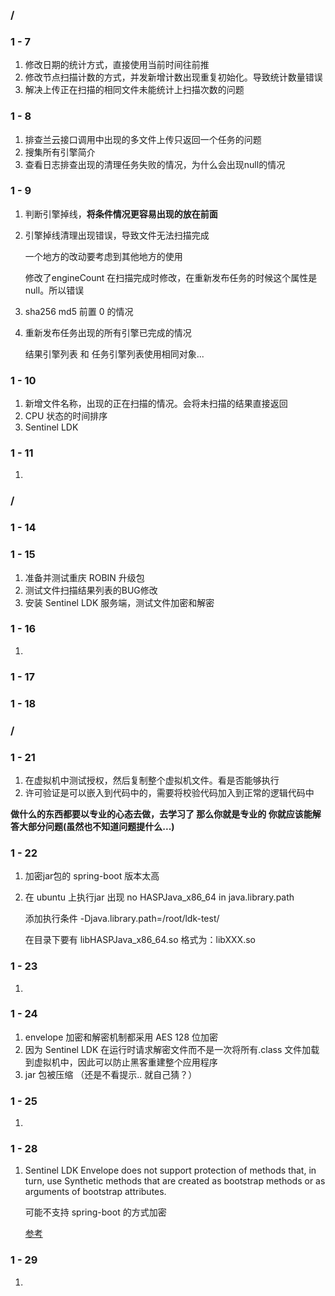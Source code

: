 ### /

### 1 - 7

1. 修改日期的统计方式，直接使用当前时间往前推
2. 修改节点扫描计数的方式，并发新增计数出现重复初始化。导致统计数量错误
3. 解决上传正在扫描的相同文件未能统计上扫描次数的问题

### 1 - 8

1. 排查兰云接口调用中出现的多文件上传只返回一个任务的问题
2. 搜集所有引擎简介
3. 查看日志排查出现的清理任务失败的情况，为什么会出现null的情况

### 1 - 9

1. 判断引擎掉线，**将条件情况更容易出现的放在前面**

2. 引擎掉线清理出现错误，导致文件无法扫描完成

   一个地方的改动要考虑到其他地方的使用

   修改了engineCount 在扫描完成时修改，在重新发布任务的时候这个属性是null。所以错误

3. sha256 md5 前置 0 的情况

4. 重新发布任务出现的所有引擎已完成的情况

   结果引擎列表 和 任务引擎列表使用相同对象...

### 1 - 10

1. 新增文件名称，出现的正在扫描的情况。会将未扫描的结果直接返回
2. CPU 状态的时间排序
3. Sentinel LDK 

### 1 - 11

1. 

### /

### 1 - 14

### 1 - 15

1. 准备并测试重庆 ROBIN 升级包
2. 测试文件扫描结果列表的BUG修改
3. 安装 Sentinel LDK 服务端，测试文件加密和解密

### 1 - 16

1. 

### 1 - 17

### 1 - 18

### /

### 1 - 21

1. 在虚拟机中测试授权，然后复制整个虚拟机文件。看是否能够执行
2. 许可验证是可以嵌入到代码中的，需要将校验代码加入到正常的逻辑代码中

**做什么的东西都要以专业的心态去做，去学习了 那么你就是专业的 你就应该能解答大部分问题(虽然也不知道问题提什么...)**

### 1 - 22

1. 加密jar包的 spring-boot 版本太高

2. 在 ubuntu 上执行jar 出现 no HASPJava_x86_64 in java.library.path 

   添加执行条件 -Djava.library.path=/root/ldk-test/

   在目录下要有 libHASPJava_x86_64.so 格式为：libXXX.so

### 1 - 23

1. 

### 1 - 24

1. envelope 加密和解密机制都采用 AES 128 位加密
2. 因为 Sentinel LDK 在运行时请求解密文件而不是一次将所有.class 文件加载到虚拟机中，因此可以防止黑客重建整个应用程序
3. jar 包被压缩 （还是不看提示.. 就自己猜？）

### 1 - 25

1. 

### 1 - 28

1. Sentinel LDK Envelope does not support protection of methods that, in turn, use Synthetic methods that are created as bootstrap methods or as arguments of bootstrap attributes.

   可能不支持 spring-boot 的方式加密

   [参考](http://sentinelldk.gemalto.com/LDKdocs/PDF/Software%20Protection%20and%20Licensing%20Guide.pdf)

### 1 - 29

1. 

